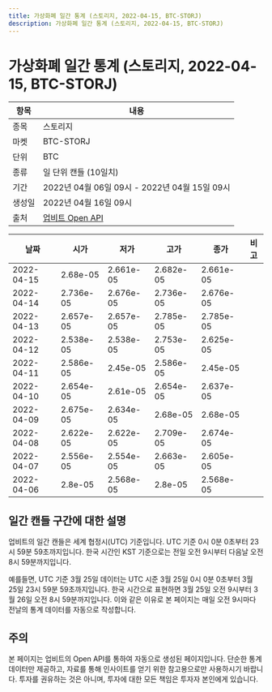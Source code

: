 ```yaml
---
title: 가상화폐 일간 통계 (스토리지, 2022-04-15, BTC-STORJ)
description: 가상화폐 일간 통계 (스토리지, 2022-04-15, BTC-STORJ)
---
```



가상화폐 일간 통계 (스토리지, 2022-04-15, BTC-STORJ)
===

|항목|내용|
|--|--|
|종목|스토리지|
|마켓|BTC-STORJ|
|단위|BTC|
|종류|일 단위 캔들 (10일치)|
|기간|2022년 04월 06일 09시 - 2022년 04월 15일 09시|
|생성일|2022년 04월 16일 09시|
|출처|[업비트 Open API](https://docs.upbit.com)|


|날짜|시가|저가|고가|종가|비고|
|--|--|--|--|--|--|
|2022-04-15|2.68e-05|2.661e-05|2.682e-05|2.661e-05|    |
|2022-04-14|2.736e-05|2.676e-05|2.736e-05|2.676e-05|    |
|2022-04-13|2.657e-05|2.657e-05|2.785e-05|2.785e-05|    |
|2022-04-12|2.538e-05|2.538e-05|2.753e-05|2.625e-05|    |
|2022-04-11|2.586e-05|2.45e-05|2.586e-05|2.45e-05|    |
|2022-04-10|2.654e-05|2.61e-05|2.654e-05|2.637e-05|    |
|2022-04-09|2.675e-05|2.634e-05|2.68e-05|2.68e-05|    |
|2022-04-08|2.622e-05|2.622e-05|2.709e-05|2.674e-05|    |
|2022-04-07|2.556e-05|2.554e-05|2.663e-05|2.605e-05|    |
|2022-04-06|2.8e-05|2.568e-05|2.8e-05|2.568e-05|    |


일간 캔들 구간에 대한 설명
---


업비트의 일간 캔들은 세계 협정시(UTC) 기준입니다. 
UTC 기준 0시 0분 0초부터 23시 59분 59초까지입니다. 
한국 시간인 KST 기준으로는 전일 오전 9시부터 다음날 오전 8시 59분까지입니다. 


예를들면, UTC 기준 3월 25일 데이터는 UTC 시준 3월 25일 0시 0분 0초부터 3월 25일 23시 59분 59초까지입니다. 
한국 시간으로 표현하면 3월 25일 오전 9시부터 3월 26일 오전 8시 59분까지입니다. 
이와 같은 이유로 본 페이지는 매일 오전 9시마다 전날의 통계 데이터를 자동으로 작성합니다. 


주의
---


본 페이지는 업비트의 Open API를 통하여 자동으로 생성된 페이지입니다. 
단순한 통계 데이터만 제공하고, 자료를 통해 인사이트를 얻기 위한 참고용으로만 사용하시기 바랍니다. 
투자를 권유하는 것은 아니며, 투자에 대한 모든 책임은 투자자 본인에게 있습니다. 
